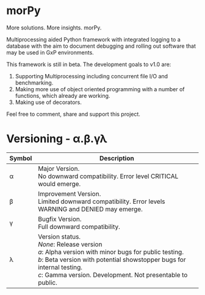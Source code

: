 # morPy
More solutions. More insights. morPy.

Multiprocessing aided Python framework with integrated logging to a database with the aim to document debugging and rolling out software that may be used in GxP environments.


This framework is still in beta. The development goals to v1.0 are:
1) Supporting Multiprocessing including concurrent file I/O and benchmarking.
2) Making more use of object oriented programming with a number of functions, which already are working.
3) Making use of decorators.

Feel free to comment, share and support this project.

# Versioning - α.β.γλ

| Symbol | Description |
| --- | --- |
| α   | Major Version.  <br>No downward compatibility. Error level CRITICAL would emerge. |
| β   | Improvement Version.  <br>Limited downward compatibility. Error levels WARNING and DENIED may emerge. |
| γ   | Bugfix Version.  <br>Full downward compatibility. |
| λ   | Version status.  <br>*None*: Release version  <br>*a*: Alpha version with minor bugs for public testing.  <br>*b*: Beta version with potential showstopper bugs for internal testing.  <br>*c*: Gamma version. Development. Not presentable to public. |
